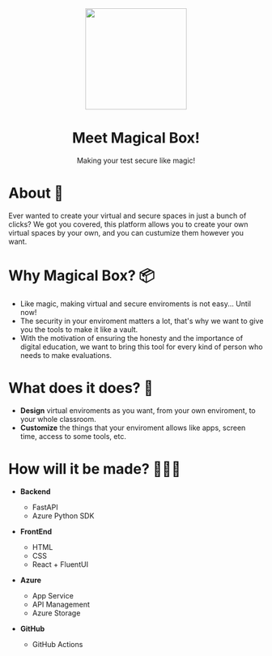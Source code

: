 <div align="center">
  <img 
   src="https://user-images.githubusercontent.com/57787993/171064004-68c38ef4-4799-47a6-9e88-e558fcd9af5f.png"
   width="200px"
   />
  <h1> Meet Magical Box! </h1>
  <p>Making your test secure like magic!</p>
 </div>
 
 # About 🧐
 Ever wanted to create your virtual and secure spaces in just a bunch of clicks?
 We got you covered, this platform allows you to create your own virtual spaces by your own, and you can custumize them however you want. 
 
 # Why Magical Box? 📦
 - Like magic, making virtual and secure enviroments is not easy... Until now! 
 - The security in your enviroment matters a lot, that's why we want to give you the tools to make it like a vault.
 - With the motivation of ensuring the honesty and the importance of digital education, we want to bring this tool for every kind of person who needs to make evaluations.

 # What does it does? 🤔
 - **Design** virtual enviroments as you want, from your own enviroment, to your whole classroom.
 - **Customize** the things that your enviroment allows like apps, screen time, access to some tools, etc.
 
 # How will it be made? 👨🏽‍💻
- **Backend**
  - FastAPI
  - Azure Python SDK

- **FrontEnd**
  - HTML
  - CSS
  - React + FluentUI

- **Azure**
  - App Service
  - API Management
  - Azure Storage

- **GitHub**
  - GitHub Actions

    

 
 
 
